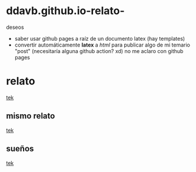 # ddavb.github.io-relato-

deseos
- saber usar github pages a raíz de un documento latex (hay templates)
- convertir automáticamente **latex** a *html* para publicar algo de mi temario "post" (necesitaría alguna github action? xd) no me aclaro con github pages


# relato

[tek](historia/Archivo_principal.md)

## mismo relato

[tek](/historia/Archivo_principal.md)

## sueños

[tek](./historia/Archivo_sueños.md)
